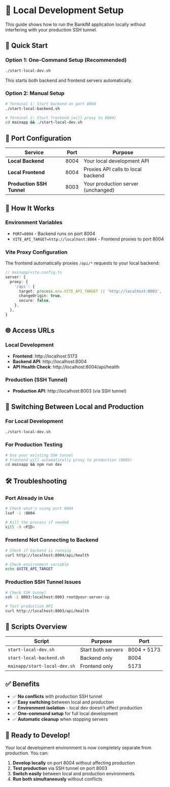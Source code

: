 # 🚀 Local Development Setup

This guide shows how to run the BankIM application locally without interfering with your production SSH tunnel.

## 🎯 Quick Start

### Option 1: One-Command Setup (Recommended)
```bash
./start-local-dev.sh
```

This starts both backend and frontend servers automatically.

### Option 2: Manual Setup
```bash
# Terminal 1: Start backend on port 8004
./start-local-backend.sh

# Terminal 2: Start frontend (will proxy to 8004)
cd mainapp && ./start-local-dev.sh
```

## 📡 Port Configuration

| Service | Port | Purpose |
|---------|------|---------|
| **Local Backend** | 8004 | Your local development API |
| **Local Frontend** | 8004 | Proxies API calls to local backend |
| **Production SSH Tunnel** | 8003 | Your production server (unchanged) |

## 🔧 How It Works

### Environment Variables
- `PORT=8004` - Backend runs on port 8004
- `VITE_API_TARGET=http://localhost:8004` - Frontend proxies to port 8004

### Vite Proxy Configuration
The frontend automatically proxies `/api/*` requests to your local backend:
```typescript
// mainapp/vite.config.ts
server: {
  proxy: {
    '/api': {
      target: process.env.VITE_API_TARGET || 'http://localhost:8003',
      changeOrigin: true,
      secure: false,
    },
  },
}
```

## 🌐 Access URLs

### Local Development
- **Frontend**: http://localhost:5173
- **Backend API**: http://localhost:8004
- **API Health Check**: http://localhost:8004/api/health

### Production (SSH Tunnel)
- **Production API**: http://localhost:8003 (via SSH tunnel)

## 🔄 Switching Between Local and Production

### For Local Development
```bash
./start-local-dev.sh
```

### For Production Testing
```bash
# Use your existing SSH tunnel
# Frontend will automatically proxy to production (8003)
cd mainapp && npm run dev
```

## 🛠️ Troubleshooting

### Port Already in Use
```bash
# Check what's using port 8004
lsof -i :8004

# Kill the process if needed
kill -9 <PID>
```

### Frontend Not Connecting to Backend
```bash
# Check if backend is running
curl http://localhost:8004/api/health

# Check environment variable
echo $VITE_API_TARGET
```

### Production SSH Tunnel Issues
```bash
# Check SSH tunnel
ssh -L 8003:localhost:8003 root@your-server-ip

# Test production API
curl http://localhost:8003/api/health
```

## 📝 Scripts Overview

| Script | Purpose | Port |
|--------|---------|------|
| `start-local-dev.sh` | Start both servers | 8004 + 5173 |
| `start-local-backend.sh` | Backend only | 8004 |
| `mainapp/start-local-dev.sh` | Frontend only | 5173 |

## ✅ Benefits

- ✅ **No conflicts** with production SSH tunnel
- ✅ **Easy switching** between local and production
- ✅ **Environment isolation** - local dev doesn't affect production
- ✅ **One-command setup** for full local development
- ✅ **Automatic cleanup** when stopping servers

## 🎉 Ready to Develop!

Your local development environment is now completely separate from production. You can:

1. **Develop locally** on port 8004 without affecting production
2. **Test production** via SSH tunnel on port 8003
3. **Switch easily** between local and production environments
4. **Run both simultaneously** without conflicts 